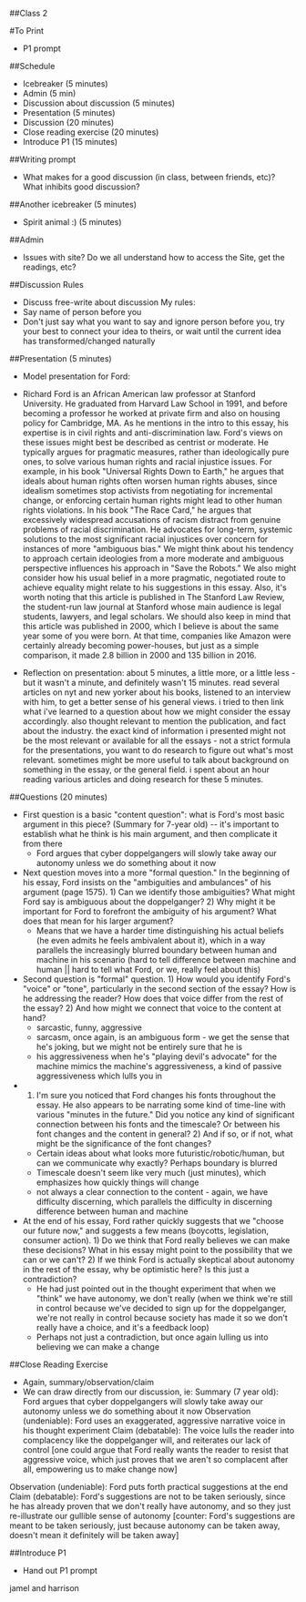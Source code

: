 ##Class 2

#To Print
- P1 prompt

##Schedule
- Icebreaker (5 minutes)
- Admin (5 min)
- Discussion about discussion (5 minutes)
- Presentation (5 minutes)
- Discussion (20 minutes)
- Close reading exercise (20 minutes)
- Introduce P1 (15 minutes)

##Writing prompt
- What makes for a good discussion (in class, between friends, etc)? What inhibits good discussion?

##Another icebreaker (5 minutes)
- Spirit animal :) (5 minutes)

##Admin
- Issues with site? Do we all understand how to access the Site, get the readings, etc?

##Discussion Rules
- Discuss free-write about discussion
My rules:
- Say name of person before you
- Don't just say what you want to say and ignore person before you, try your best to connect your idea to theirs, or wait until the current idea has transformed/changed naturally

##Presentation (5 minutes)
- Model presentation for Ford:
- Richard Ford is an African American law professor at Stanford University.  He graduated from Harvard Law School in 1991, and before becoming a professor he worked at private firm and also on housing policy for Cambridge, MA. As he mentions in the intro to this essay, his expertise is in civil rights and anti-discrimination law. Ford's views on these issues might best be described as centrist or moderate. He typically argues for pragmatic measures, rather than ideologically pure ones, to solve various human rights and racial injustice issues. For example, in his book "Universal Rights Down to Earth," he argues that ideals about human rights often worsen human rights abuses, since idealism sometimes stop activists from negotiating for incremental change, or enforcing certain human rights might lead to other human rights violations. In his book "The Race Card," he argues that excessively widespread accusations of racism distract from genuine problems of racial discrimination. He advocates for long-term, systemic solutions to the most significant racial injustices over concern for instances of more  "ambiguous bias." We might think about his tendency to approach certain ideologies from a more moderate and ambiguous perspective influences his approach in "Save the Robots." We also might consider how his usual belief in a more pragmatic, negotiated route to achieve equality might relate to his suggestions in this essay. Also, it's worth noting that this article is published in The Stanford Law Review, the student-run law journal at Stanford whose main audience is legal students, lawyers, and legal scholars. We should also keep in mind that this article was published in 2000, which I believe is about the same year some of you were born. At that time, companies like Amazon were certainly already becoming power-houses, but just as a simple comparison, it made 2.8 billion in 2000 and 135 billion in 2016.

- Reflection on presentation: about 5 minutes, a little more, or a little less - but it wasn't a minute, and definitely wasn't 15 minutes. read several articles on nyt and new yorker about his books, listened to an interview with him, to get a better sense of his general views. i tried to then link what i've learned to a question about how we might consider the essay accordingly. also thought relevant to mention the publication, and fact about the industry. the exact kind of information i presented might not be the most relevant or available for all the essays - not a strict formula for the presentations, you want to do research to figure out what's most relevant. sometimes might be more useful to talk about background on something in the essay, or the general field. i spent about an hour reading various articles and doing research for these 5 minutes.

##Questions (20 minutes)
- First question is a basic "content question": what is Ford's most basic argument in this piece? (Summary for 7-year old) -- it's important to establish what he think is his main argument, and then complicate it from there
    - Ford argues that cyber doppelgangers will slowly take away our autonomy unless we do something about it now
- Next question moves into a more "formal question." In the beginning of his essay, Ford insists on the "ambiguities and ambulances" of his argument (page 1575). 1) Can we identify those ambiguities? What might Ford say is ambiguous about the doppelganger? 2) Why might it be important for Ford to forefront the ambiguity of his argument? What does that mean for his larger argument?
    - Means that we have a harder time distinguishing his actual beliefs (he even admits he feels ambivalent about it), which in a way parallels the increasingly blurred boundary between human and machine in his scenario (hard to tell difference between machine and human || hard to tell what Ford, or we, really feel about this)
- Second question is "formal" question. 1) How would you identify Ford's "voice" or "tone", particularly in the second section of the essay? How is he addressing the reader? How does that voice differ from the rest of the essay? 2) And how might we connect that voice to the content at hand?
    - sarcastic, funny, aggressive
    - sarcasm, once again, is an ambiguous form - we get the sense that he's joking, but we might not be entirely sure that he is
    - his aggressiveness when he's "playing devil's advocate" for the machine mimics the machine's aggressiveness, a kind of passive aggressiveness which lulls you in
- 1) I'm sure you noticed that Ford changes his fonts throughout the essay. He also appears to be narrating some kind of time-line with various "minutes in the future." Did you notice any kind of significant connection between his fonts and the timescale? Or between his font changes and the content in general? 2) And if so, or if not, what might be the significance of the font changes?
    - Certain ideas about what looks more futuristic/robotic/human, but can we communicate why exactly? Perhaps boundary is blurred
    - Timescale doesn't seem like very much (just minutes), which emphasizes how quickly things will change
    - not always a clear connection to the content - again, we have difficulty discerning, which parallels the difficulty in discerning difference between human and machine
- At the end of his essay, Ford rather quickly suggests that we "choose our future now," and suggests a few means (boycotts, legislation, consumer action). 1) Do we think that Ford really believes we can make these decisions? What in his essay might point to the possibility that we can or we can't? 2) If we think Ford is actually skeptical about autonomy in the rest of the essay, why be optimistic here? Is this just a contradiction?
    - He had just pointed out in the thought experiment that when we "think" we have autonomy, we don't really (when we think we're still in control because we've decided to sign up for the doppelganger, we're not really in control because society has made it so we don't really have a choice, and it's a feedback loop)
    - Perhaps not just a contradiction, but once again lulling us into believing we can make a change

##Close Reading Exercise
- Again, summary/observation/claim
- We can draw directly from our discussion, ie:
Summary (7 year old): Ford argues that cyber doppelgangers will slowly take away our autonomy unless we do something about it now
Observation (undeniable): Ford uses an exaggerated, aggressive narrative voice in his thought experiment
Claim (debatable): The voice lulls the reader into complacency like the doppelganger will, and reiterates our lack of control [one could argue that Ford really wants the reader to resist that aggressive voice, which just proves that we aren't so complacent after all, empowering us to make change now]

Observation (undeniable): Ford puts forth practical suggestions at the end
Claim (debatable): Ford's suggestions are not to be taken seriously, since he has already proven that we don't really have autonomy, and so they just re-illustrate our gullible sense of autonomy [counter: Ford's suggestions are meant to be taken seriously, just because autonomy can be taken away, doesn't mean it definitely will be taken away]

##Introduce P1
- Hand out P1 prompt

jamel and harrison
